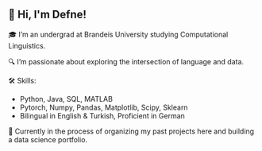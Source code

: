 ## 💫 Hi, I'm Defne!

🎓 I’m an undergrad at Brandeis University studying Computational Linguistics.

🔍 I’m passionate about exploring the intersection of language and data.

<!--
🚀 Current Projects:
- 🍲 **Cookbook Project:** Creating a comprehensive gourmet cookbook from a large dataset of recipes.
- 💻 **Concurrent Unix Shell in Java:** Implementing a concurrent shell using threads for my class project.
-->
🛠️ Skills:
- Python, Java, SQL, MATLAB
- Pytorch, Numpy, Pandas, Matplotlib, Scipy, Sklearn
- Bilingual in English & Turkish, Proficient in German

🌱 Currently in the process of organizing my past projects here and building a data science portfolio. 
